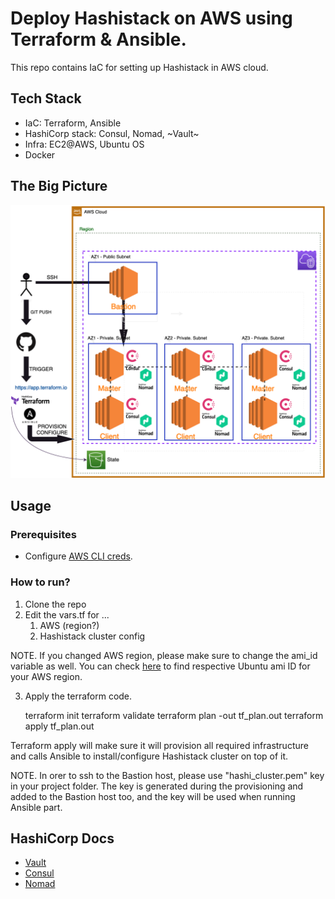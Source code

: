 # Deploy Hashistack on AWS using Terraform & Ansible.
This repo contains IaC for setting up Hashistack in AWS cloud.
## Tech Stack
- IaC: Terraform, Ansible
- HashiCorp stack: Consul, Nomad, ~Vault~
- Infra: EC2@AWS, Ubuntu OS
- Docker

## The Big Picture
![TBD](./images/pic.png)

## Usage
### Prerequisites
* Configure [AWS CLI creds](https://docs.aws.amazon.com/cli/latest/userguide/cli-configure-quickstart.html).

### How to run?
1. Clone the repo
2. Edit the vars.tf for ...
   1. AWS (region?)
   2. Hashistack cluster config

NOTE. If you changed AWS region, please make sure to change the ami_id variable as well. You can check [here](https://cloud-images.ubuntu.com/locator/ec2/) to find respective Ubuntu ami ID for your AWS region.

3. Apply the terraform code.

    terraform init
    terraform validate
    terraform plan -out tf_plan.out
    terraform apply tf_plan.out

Terraform apply will make sure it will provision all required infrastructure and calls Ansible to install/configure Hashistack cluster on top of it.

NOTE. In orer to ssh to the Bastion host, please use "hashi_cluster.pem" key in your project folder. The key is generated during the provisioning and added to the Bastion host too, and the key will be used when running Ansible part.

## HashiCorp Docs
- [Vault](https://developer.hashicorp.com/vault/docs/install)
- [Consul](https://developer.hashicorp.com/consul/downloads)
- [Nomad](https://developer.hashicorp.com/nomad/docs/install)
